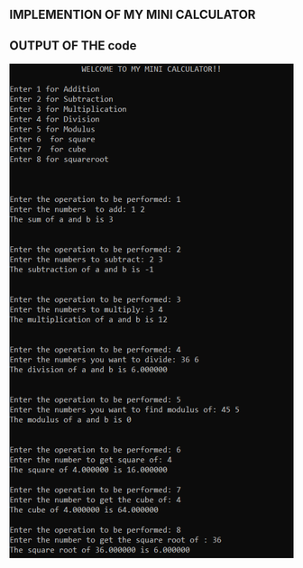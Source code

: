 ## IMPLEMENTION OF MY MINI CALCULATOR
## OUTPUT OF THE code
![Banner](https://github.com/295557/Mini_Project/blob/main/3_Implemention/output.png)
